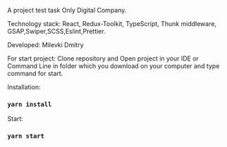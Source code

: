 A project test task Only Digital Company.

Technology stack:
React, Redux-Toolkit, TypeScript, Thunk middleware, GSAP,Swiper,SCSS,Eslint,Prettier.

Developed:
Milevki Dmitry


For start project:
Clone repository and Open project in your IDE or Command Line in folder which you download on your computer
and type command for start.

Installation:
### `yarn install`

Start:
### `yarn start`